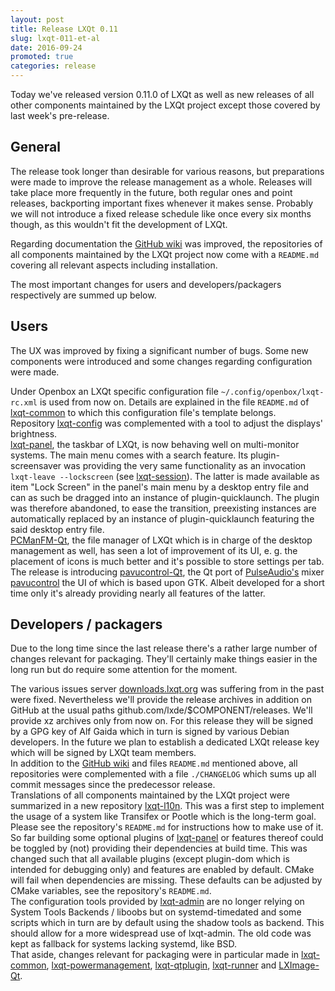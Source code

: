 ```yaml
---
layout: post
title: Release LXQt 0.11
slug: lxqt-011-et-al
date: 2016-09-24
promoted: true
categories: release
---
```


Today we've released version 0.11.0 of LXQt as well as new releases of all other components maintained by the LXQt project except those covered by last week's pre-release.   


## General

The release took longer than desirable for various reasons, but preparations were made to improve the release management as a whole. Releases will take place more frequently in the future, both regular ones and point releases, backporting important fixes whenever it makes sense. Probably we will not introduce a fixed release schedule like once every six months though, as this wouldn't fit the development of LXQt.   

Regarding documentation the [GitHub wiki](https://github.com/lxde/lxqt/wiki) was improved, the repositories of all components maintained by the LXQt project now come with a `README.md` covering all relevant aspects including installation.   

The most important changes for users and developers/packagers respectively are summed up below.   

## Users

The UX was improved by fixing a significant number of bugs. Some new components were introduced and some changes regarding configuration were made.   

Under Openbox an LXQt specific configuration file `~/.config/openbox/lxqt-rc.xml` is used from now on. Details are explained in the file `README.md` of [lxqt-common](https://github.com/lxde/lxqt-common#lxqt-specific-configuration-of-window-manager-openbox) to which this configuration file's template belongs.   
Repository [lxqt-config](https://github.com/lxde/lxqt-config) was complemented with a tool to adjust the displays' brightness.   
[lxqt-panel](https://github.com/lxde/lxqt-panel), the taskbar of LXQt, is now behaving well on multi-monitor systems. The main menu comes with a search feature. Its plugin-screensaver was providing the very same functionality as an invocation `lxqt-leave --lockscreen` (see [lxqt-session](https://github.com/lxde/lxqt-session)). The latter is made available as item "Lock Screen" in the panel's main menu by a desktop entry file and can as such be dragged into an instance of plugin-quicklaunch. The plugin was therefore abandoned, to ease the transition, preexisting instances are automatically replaced by an instance of plugin-quicklaunch featuring the said desktop entry file.   
[PCManFM-Qt](https://github.com/lxde/pcmanfm-qt), the file manager of LXQt which is in charge of the desktop management as well, has seen a lot of improvement of its UI, e. g. the placement of icons is much better and it's possible to store settings per tab.   
The release is introducing [pavucontrol-Qt](https://github.com/lxde/pavucontrol-qt), the Qt port of [PulseAudio's](https://www.freedesktop.org/wiki/Software/PulseAudio) mixer [pavucontrol](https://freedesktop.org/software/pulseaudio/pavucontrol) the UI of which is based upon GTK. Albeit developed for a short time only it's already providing nearly all features of the latter.   

## Developers / packagers

Due to the long time since the last release there's a rather large number of changes relevant for packaging. They'll certainly make things easier in the long run but do require some attention for the moment.   

The various issues server [downloads.lxqt.org](https://downloads.lxqt.org) was suffering from in the past were fixed. Nevertheless we'll provide the release archives in addition on GitHub at the usual paths github.com/lxde/$COMPONENT/releases. We'll provide xz archives only from now on. For this release they will be signed by a GPG key of Alf Gaida which in turn is signed by various Debian developers. In the future we plan to establish a dedicated LXQt release key which will be signed by LXQt team members.   
In addition to the [GitHub wiki](https://github.com/lxde/lxqt/wiki) and files `README.md` mentioned above, all repositories were complemented with a file `./CHANGELOG` which sums up all commit messages since the predecessor release.   
Translations of all components maintained by the LXQt project were summarized in a new repository [lxqt-l10n](https://github.com/lxde/lxqt-l10n). This was a first step to implement the usage of a system like Transifex or Pootle which is the long-term goal. Please see the repository's `README.md` for instructions how to make use of it.   
So far building some optional plugins of [lxqt-panel](https://github.com/lxde/lxqt-panel) or features thereof could be toggled by (not) providing their dependencies at build time. This was changed such that all available plugins (except plugin-dom which is intended for debugging only) and features are enabled by default. CMake will fail when dependencies are missing. These defaults can be adjusted by CMake variables, see the repository's `README.md`.   
The configuration tools provided by [lxqt-admin](https://github.com/lxde/lxqt-admin) are no longer relying on System Tools Backends / liboobs but on systemd-timedated and some scripts which in turn are by default using the shadow tools as backend. This should allow for a more widespread use of lxqt-admin. The old code was kept as fallback for systems lacking systemd, like BSD.   
That aside, changes relevant for packaging were in particular made in [lxqt-common](https://github.com/lxde/lxqt-common), [lxqt-powermanagement](https://github.com/lxde/lxqt-powermanagement), [lxqt-qtplugin](https://github.com/lxde/lxqt-qtplugin), [lxqt-runner](https://github.com/lxde/lxqt-runner) and [LXImage-Qt](https://github.com/lxde/lximage-qt).   
